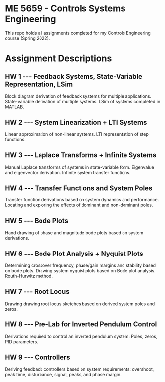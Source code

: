 # ME 5659 - Controls Systems Engineering
This repo holds all assignments completed for my Controls Engineering course (Spring 2022).

# Assignment Descriptions

## HW 1 --- Feedback Systems, State-Variable Representation, LSim
Block diagram derivation of feedback systems for multiple applications. State-variable derivation of multiple systems. LSim of systems completed in MATLAB.

## HW 2 --- System Linearization + LTI Systems
Linear approximation of non-linear systems. LTI representation of step functions.

## HW 3 --- Laplace Transforms + Infinite Systems
Manual Laplace transforms of systems in state-variable form. Eigenvalue and eigenvector derivation. Infinite system transfer functions.

## HW 4 --- Transfer Functions and System Poles
Transfer function derivations based on system dynamics and performance. Locating and exploring the effects of dominant and non-dominant poles.

## HW 5 --- Bode Plots
Hand drawing of phase and magnitude bode plots based on system derivations.

## HW 6 --- Bode Plot Analysis + Nyquist Plots
Determining crossover frequency, phase/gain margins and stability based on bode plots. Drawing system nyquist plots based on Bode plot analysis. Routh-Hurwitz method.

## HW 7 --- Root Locus
Drawing drawing root locus sketches based on derived system poles and zeros.

## HW 8 --- Pre-Lab for Inverted Pendulum Control
Derivations required to control an inverted pendulum system: Poles, zeros, PID parameters.

## HW 9 --- Controllers
Deriving feedback controllers based on system requirements: overshoot, peak time, disturbance, signal, peaks, and phase margin.
